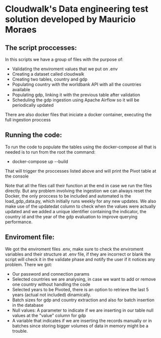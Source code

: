 # Cloudwalk's Data engineering test solution developed by Mauricio Moraes

## The script proccesses:

In this scripts we have a group of files with the purpose of:

* Validating the enviroment values that we put on .env
* Creating a dataset called cloudwalk
* Creating two tables, country and gdp
* Populating country with the worldbank API with all the countries available
* Populating gdp, linking it with the previous table after validation
* Scheduling the gdp ingestion using Apache Airflow so it will be periodically updated

There are also docker files that iniciate a docker container, executing the full ingestion proccess

## Running the code:

To run the code to populate the tables using the docker-compose all that is needed is to run from the root the command:

* docker-compose up --build

That will trigger the proccesses listed above and will print the Pivot table at the console

Note that all the files call their function at the end in case we run the files directly. But any problem involving the ingestion we can always reset the Docker, the only proccess to be included and automated is the load_gdp_data.py, which initially runs weekly for any new updates. We also make use of the updatedat column to check when the values were actually updated and we added a unique identifier containing the indicator, the country id and the year of the gdp evaluation to improve querying performance.

## Enviroment file:

We got the enviroment files .env, make sure to check the enviroment variables and their structure at .env file, if they are incorrect or blank the script will check it in the validate phase and notify the user if it notices any problem. There we got:

* Our password and connection params
* Selected countries we are analysing, in case we want to add or remove one country without handling the code
* Selected years to be Pivoted, there is an option to retrieve the last 5 years (actual not included) dinamically.
* Batch sizes for gdp and country extraction and also for batch insertion in the database
* Null values: A parameter to indicate if we are inserting in our table null values at the "value" column for gdp
* A variable that indicates if we are inserting the records manually or in batches since storing bigger volumes of data in memory might be a trouble.